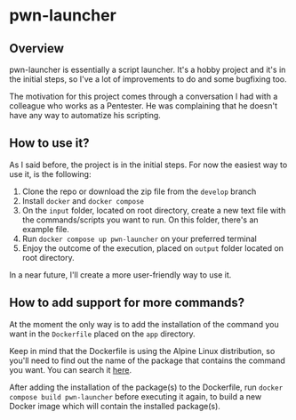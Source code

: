 # pwn-launcher

## Overview

pwn-launcher is essentially a script launcher. It's a hobby project and it's in the initial steps, so I've a lot of improvements to do and some bugfixing too.

The motivation for this project comes through a conversation I had with a colleague who works as a Pentester. He was complaining that he doesn't have any way to automatize his scripting.

## How to use it?
As I said before, the project is in the initial steps. For now the easiest way to use it, is the following:

1. Clone the repo or download the zip file from the `develop` branch
2. Install `docker` and `docker compose` 
3. On the `input` folder, located on root directory, create a new text file with the commands/scripts you want to run. On this folder, there's an example file.
4. Run `docker compose up pwn-launcher` on your preferred terminal
5. Enjoy the outcome of the execution, placed on `output` folder located on root directory.

In a near future, I'll create a more user-friendly way to use it.
## How to add support for more commands?

At the moment the only way is to add the installation of the command you want in the `Dockerfile` placed on the `app` directory. 

Keep in mind that the Dockerfile is using the Alpine Linux distribution, so you'll need to find out the name of the package that contains the command you want. You can search it 	[here](https://pkgs.alpinelinux.org/).

After adding the installation of the package(s) to the Dockerfile, run `docker compose build pwn-launcher` before executing it again, to build a new Docker image which will contain the installed package(s).
